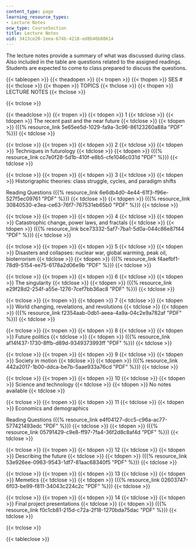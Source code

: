 ```yaml
---
content_type: page
learning_resource_types:
- Lecture Notes
ocw_type: CourseSection
title: Lecture Notes
uid: 3413ce20-1eea-674b-4218-ed8b46b80614
---
```


The lecture notes provide a summary of what was discussed during class. Also included in the table are questions related to the assigned readings. Students are expected to come to class prepared to discuss the questions.

{{< tableopen >}}
{{< theadopen >}}
{{< tropen >}}
{{< thopen >}}
SES #
{{< thclose >}}
{{< thopen >}}
TOPICS
{{< thclose >}}
{{< thopen >}}
LECTURE NOTES
{{< thclose >}}

{{< trclose >}}

{{< theadclose >}}
{{< tropen >}}
{{< tdopen >}}
1
{{< tdclose >}}
{{< tdopen >}}
The recent past and the near future
{{< tdclose >}}
{{< tdopen >}}
({{% resource_link 5e65ee5d-1029-fa9a-3c96-86123260a88a "PDF" %}})
{{< tdclose >}}

{{< trclose >}}
{{< tropen >}}
{{< tdopen >}}
2
{{< tdclose >}}
{{< tdopen >}}
Techniques in futurology
{{< tdclose >}}
{{< tdopen >}}
({{% resource_link cc7e0f28-5d1b-410f-e8b5-cfe1046c031d "PDF" %}})
{{< tdclose >}}

{{< trclose >}}
{{< tropen >}}
{{< tdopen >}}
3
{{< tdclose >}}
{{< tdopen >}}
Historigraphic theories: class struggle, cycles, and paradigm shifts  
  
Reading Questions ({{% resource_link 6e6db4d0-4e44-61f3-f96e-527f5ec09761 "PDF" %}})
{{< tdclose >}}
{{< tdopen >}}
({{% resource_link 30840530-e3ea-ce63-76f7-767531eb65b0 "PDF" %}})
{{< tdclose >}}

{{< trclose >}}
{{< tropen >}}
{{< tdopen >}}
4
{{< tdclose >}}
{{< tdopen >}}
Catastrophic change, power laws, and fractals
{{< tdclose >}}
{{< tdopen >}}
({{% resource_link bce73332-5af7-7ba1-5d0a-044c86e87f44 "PDF" %}})
{{< tdclose >}}

{{< trclose >}}
{{< tropen >}}
{{< tdopen >}}
5
{{< tdclose >}}
{{< tdopen >}}
Disasters and collapses: nuclear war, global warming, peak oil, bioterrorism
{{< tdclose >}}
{{< tdopen >}}
({{% resource_link f4aefbf1-78d9-5154-ee75-6178a2d06e9b "PDF" %}})
{{< tdclose >}}

{{< trclose >}}
{{< tropen >}}
{{< tdopen >}}
6
{{< tdclose >}}
{{< tdopen >}}
The singularity
{{< tdclose >}}
{{< tdopen >}}
({{% resource_link e29f28d2-254f-a55e-1276-7cef7bb36ac8 "PDF" %}})
{{< tdclose >}}

{{< trclose >}}
{{< tropen >}}
{{< tdopen >}}
7
{{< tdclose >}}
{{< tdopen >}}
World changing, revelations, and revolutions
{{< tdclose >}}
{{< tdopen >}}
({{% resource_link f2354aab-0db1-aeea-4a9a-04c2e9a782af "PDF" %}})
{{< tdclose >}}

{{< trclose >}}
{{< tropen >}}
{{< tdopen >}}
8
{{< tdclose >}}
{{< tdopen >}}
Future politics
{{< tdclose >}}
{{< tdopen >}}
({{% resource_link af14f437-1730-8ffb-d89d-9349373993ff "PDF" %}})
{{< tdclose >}}

{{< trclose >}}
{{< tropen >}}
{{< tdopen >}}
9
{{< tdclose >}}
{{< tdopen >}}
Society in motion
{{< tdclose >}}
{{< tdopen >}}
({{% resource_link 442a2017-1b00-ddca-be7b-5aae933a76cd "PDF" %}})
{{< tdclose >}}

{{< trclose >}}
{{< tropen >}}
{{< tdopen >}}
10
{{< tdclose >}}
{{< tdopen >}}
Science and technology
{{< tdclose >}}
{{< tdopen >}}
No notes available
{{< tdclose >}}

{{< trclose >}}
{{< tropen >}}
{{< tdopen >}}
11
{{< tdclose >}}
{{< tdopen >}}
Economics and demographics  
  
Reading Questions ({{% resource_link e4f04127-dcc5-c96a-ac77-577421493edc "PDF" %}})
{{< tdclose >}}
{{< tdopen >}}
({{% resource_link 05791429-c9e8-ff97-7fa4-36f2d8c8af4d "PDF" %}})
{{< tdclose >}}

{{< trclose >}}
{{< tropen >}}
{{< tdopen >}}
12
{{< tdclose >}}
{{< tdopen >}}
Describing the future
{{< tdclose >}}
{{< tdopen >}}
({{% resource_link 53e926ee-0963-9543-1df7-81aac68340f5 "PDF" %}})
{{< tdclose >}}

{{< trclose >}}
{{< tropen >}}
{{< tdopen >}}
13
{{< tdclose >}}
{{< tdopen >}}
Memetics
{{< tdclose >}}
{{< tdopen >}}
({{% resource_link 02603747-6f03-be99-f811-34043c224c2c "PDF" %}})
{{< tdclose >}}

{{< trclose >}}
{{< tropen >}}
{{< tdopen >}}
14
{{< tdclose >}}
{{< tdopen >}}
Final project presentations
{{< tdclose >}}
{{< tdopen >}}
({{% resource_link f0c1cb81-215d-c72a-2f18-1270bda75dac "PDF" %}})
{{< tdclose >}}

{{< trclose >}}

{{< tableclose >}}